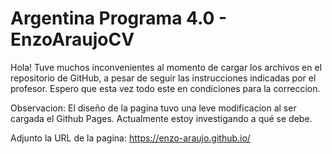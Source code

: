 # Argentina Programa 4.0 - EnzoAraujoCV

Hola! Tuve muchos inconvenientes al momento de cargar los archivos en el repositorio de GitHub, a pesar de seguir las instrucciones indicadas por el profesor. 
Espero que esta vez todo este en condiciones para la correccion.

Observacion: El diseño de la pagina tuvo una leve modificacion al ser cargada el Github Pages. Actualmente estoy investigando a qué se debe.

Adjunto la URL de la pagina: https://enzo-araujo.github.io/
